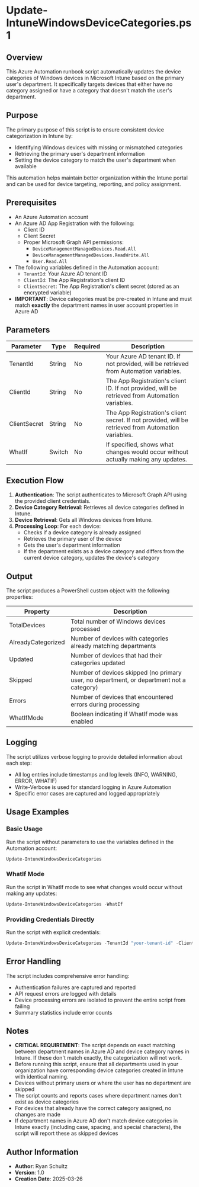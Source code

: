 # Update-IntuneWindowsDeviceCategories.ps1

## Overview
This Azure Automation runbook script automatically updates the device categories of Windows devices in Microsoft Intune based on the primary user's department. It specifically targets devices that either have no category assigned or have a category that doesn't match the user's department.

## Purpose
The primary purpose of this script is to ensure consistent device categorization in Intune by:
- Identifying Windows devices with missing or mismatched categories
- Retrieving the primary user's department information
- Setting the device category to match the user's department when available

This automation helps maintain better organization within the Intune portal and can be used for device targeting, reporting, and policy assignment.

## Prerequisites
- An Azure Automation account
- An Azure AD App Registration with the following:
  - Client ID
  - Client Secret
  - Proper Microsoft Graph API permissions:
    - `DeviceManagementManagedDevices.Read.All`
    - `DeviceManagementManagedDevices.ReadWrite.All`
    - `User.Read.All`
- The following variables defined in the Automation account:
  - `TenantId`: Your Azure AD tenant ID
  - `ClientId`: The App Registration's client ID
  - `ClientSecret`: The App Registration's client secret (stored as an encrypted variable)
- **IMPORTANT**: Device categories must be pre-created in Intune and must match **exactly** the department names in user account properties in Azure AD

## Parameters

| Parameter | Type | Required | Description |
|-----------|------|----------|-------------|
| TenantId | String | No | Your Azure AD tenant ID. If not provided, will be retrieved from Automation variables. |
| ClientId | String | No | The App Registration's client ID. If not provided, will be retrieved from Automation variables. |
| ClientSecret | String | No | The App Registration's client secret. If not provided, will be retrieved from Automation variables. |
| WhatIf | Switch | No | If specified, shows what changes would occur without actually making any updates. |

## Execution Flow
1. **Authentication**: The script authenticates to Microsoft Graph API using the provided client credentials.
2. **Device Category Retrieval**: Retrieves all device categories defined in Intune.
3. **Device Retrieval**: Gets all Windows devices from Intune.
4. **Processing Loop**: For each device:
   - Checks if a device category is already assigned
   - Retrieves the primary user of the device
   - Gets the user's department information
   - If the department exists as a device category and differs from the current device category, updates the device's category

## Output
The script produces a PowerShell custom object with the following properties:

| Property | Description |
|----------|-------------|
| TotalDevices | Total number of Windows devices processed |
| AlreadyCategorized | Number of devices with categories already matching departments |
| Updated | Number of devices that had their categories updated |
| Skipped | Number of devices skipped (no primary user, no department, or department not a category) |
| Errors | Number of devices that encountered errors during processing |
| WhatIfMode | Boolean indicating if WhatIf mode was enabled |

## Logging
The script utilizes verbose logging to provide detailed information about each step:
- All log entries include timestamps and log levels (INFO, WARNING, ERROR, WHATIF)
- Write-Verbose is used for standard logging in Azure Automation
- Specific error cases are captured and logged appropriately

## Usage Examples

### Basic Usage
Run the script without parameters to use the variables defined in the Automation account:
```powershell
Update-IntuneWindowsDeviceCategories
```

### WhatIf Mode
Run the script in WhatIf mode to see what changes would occur without making any updates:
```powershell
Update-IntuneWindowsDeviceCategories -WhatIf
```

### Providing Credentials Directly
Run the script with explicit credentials:
```powershell
Update-IntuneWindowsDeviceCategories -TenantId "your-tenant-id" -ClientId "your-client-id" -ClientSecret "your-client-secret"
```

## Error Handling
The script includes comprehensive error handling:
- Authentication failures are captured and reported
- API request errors are logged with details
- Device processing errors are isolated to prevent the entire script from failing
- Summary statistics include error counts

## Notes
- **CRITICAL REQUIREMENT**: The script depends on exact matching between department names in Azure AD and device category names in Intune. If these don't match exactly, the categorization will not work.
- Before running this script, ensure that all departments used in your organization have corresponding device categories created in Intune with identical naming.
- Devices without primary users or where the user has no department are skipped
- The script counts and reports cases where department names don't exist as device categories
- For devices that already have the correct category assigned, no changes are made
- If department names in Azure AD don't match device categories in Intune exactly (including case, spacing, and special characters), the script will report these as skipped devices

## Author Information
- **Author**: Ryan Schultz
- **Version**: 1.0
- **Creation Date**: 2025-03-26